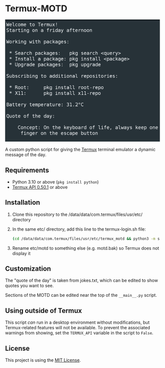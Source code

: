 # Termux-MOTD

![Image showing login demo](images/demo.jpg)

A custom python script for giving the [Termux][1]
terminal emulator a dynamic message of the day.

## Requirements

- Python 3.10 or above (`pkg install python`)
- [Termux API 0.50.1][2] or above

## Installation

1. Clone this repository to the 
   /data/data/com.termux/files/usr/etc/ directory

2. In the same etc/ directory, add this line to
   the termux-login.sh file:

   ```sh
   (cd /data/data/com.termux/files/usr/etc/termux_motd && python3 -m src.motd)
   ```

3. Rename etc/motd to something else (e.g. motd.bak)
   so Termux does not display it

## Customization

The "quote of the day" is taken from jokes.txt,
which can be edited to show quotes you want to see.

Sections of the MOTD can be edited near the top
of the `__main__.py` script.

## Using outside of Termux

This script *can* run in a desktop environment
without modifications, but Termux-related features
will not be available. To prevent the associated
warnings from showing, set the `TERMUX_API` variable
in the script to `False`.

## License

This project is using the [MIT License](LICENSE).

[1]: https://termux.com/
[2]: https://f-droid.org/en/packages/com.termux.api/
